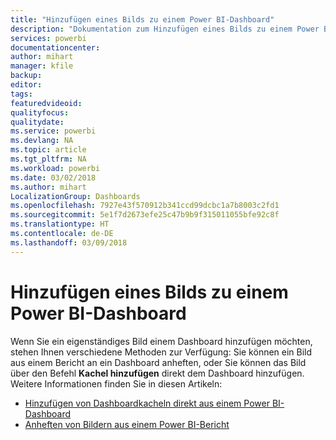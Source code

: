```yaml
---
title: "Hinzufügen eines Bilds zu einem Power BI-Dashboard"
description: "Dokumentation zum Hinzufügen eines Bilds zu einem Power BI-Dashboard"
services: powerbi
documentationcenter: 
author: mihart
manager: kfile
backup: 
editor: 
tags: 
featuredvideoid: 
qualityfocus: 
qualitydate: 
ms.service: powerbi
ms.devlang: NA
ms.topic: article
ms.tgt_pltfrm: NA
ms.workload: powerbi
ms.date: 03/02/2018
ms.author: mihart
LocalizationGroup: Dashboards
ms.openlocfilehash: 7927e43f570912b341ccd99dcbc1a7b8003c2fd1
ms.sourcegitcommit: 5e1f7d2673efe25c47b9b9f315011055bfe92c8f
ms.translationtype: HT
ms.contentlocale: de-DE
ms.lasthandoff: 03/09/2018
---
```

# <a name="add-an-image-to-a-power-bi-dashboard"></a>Hinzufügen eines Bilds zu einem Power BI-Dashboard
Wenn Sie ein eigenständiges Bild einem Dashboard hinzufügen möchten, stehen Ihnen verschiedene Methoden zur Verfügung: Sie können ein Bild aus einem Bericht an ein Dashboard anheften, oder Sie können das Bild über den Befehl **Kachel hinzufügen** direkt dem Dashboard hinzufügen.  Weitere Informationen finden Sie in diesen Artikeln:

* [Hinzufügen von Dashboardkacheln direkt aus einem Power BI-Dashboard](service-dashboard-add-widget.md)
* [Anheften von Bildern aus einem Power BI-Bericht](service-dashboard-pin-tile-from-report.md)

